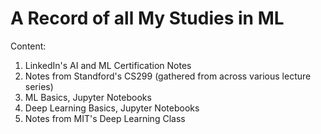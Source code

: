# A Record of all My Studies in ML

Content: 
1. LinkedIn's AI and ML Certification Notes
2. Notes from Standford's CS299 (gathered from across various lecture series)
3. ML Basics, Jupyter Notebooks
4. Deep Learning Basics, Jupyter Notebooks
5. Notes from MIT's Deep Learning Class
